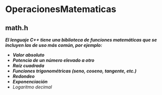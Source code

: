 # OperacionesMatematicas

## math.h

**_El lenguaje C++ tiene una biblioteca de funciones matemáticas que se incluyen las de uso más común, por ejemplo:_**

- **_Valor absoluto_**
- **_Potencia de un número elevado a otro_**
- **_Raíz cuadrada_**
- **_Funciones trigonométricas (seno, coseno, tangente, etc.)_**
- **_Redondeo_**
- **_Exponenciación_**
- _Logaritmo decimal_
